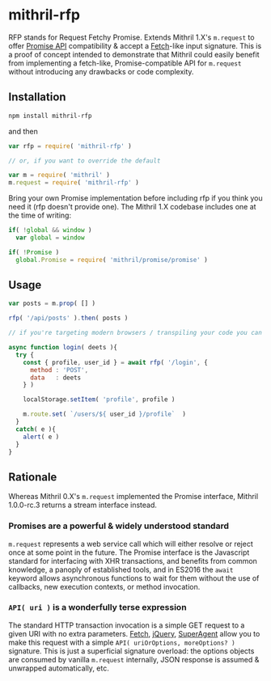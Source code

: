 # mithril-rfp
RFP stands for Request Fetchy Promise. Extends Mithril 1.X's `m.request` to offer [Promise API](https://developer.mozilla.org/en/docs/Web/JavaScript/Reference/Global_Objects/Promise) compatibility & accept a [Fetch](https://developer.mozilla.org/en-US/docs/Web/API/Fetch_API/Using_Fetch)-like input signature. This is a proof of concept intended to demonstrate that Mithril could easily benefit from implementing a fetch-like, Promise-compatible API for `m.request` without introducing any drawbacks or code complexity.

## Installation
```sh
npm install mithril-rfp
```

and then

```js
var rfp = require( 'mithril-rfp' )

// or, if you want to override the default

var m = require( 'mithril' )
m.request = require( 'mithril-rfp' )
```

Bring your own Promise implementation before including rfp if you think you need it (rfp doesn't provide one). The Mithril 1.X codebase includes one at the time of writing:

```js
if( !global && window )
  var global = window

if( !Promise )
  global.Promise = require( 'mithril/promise/promise' )
```

## Usage
```js
var posts = m.prop( [] )

rfp( '/api/posts' ).then( posts )

// if you're targeting modern browsers / transpiling your code you can make use of ES2016 language features:

async function login( deets ){
  try {
    const { profile, user_id } = await rfp( '/login', {
      method : 'POST',
      data   : deets
    } )

    localStorage.setItem( 'profile', profile )

    m.route.set( `/users/${ user_id }/profile`  )
  }
  catch( e ){
    alert( e )
  }
}
```

## Rationale
Whereas Mithril 0.X's `m.request` implemented the Promise interface, Mithril 1.0.0-rc.3 returns a stream interface instead.

### Promises are a powerful & widely understood standard
`m.request` represents a web service call which will either resolve or reject once at some point in the future. The Promise interface is the Javascript standard for interfacing with XHR transactions, and benefits from common knowledge, a panoply of established tools, and in ES2016 the `await` keyword allows asynchronous functions to wait for them without the use of callbacks, new execution contexts, or method invocation.

### `API( uri )` is a wonderfully terse expression
The standard HTTP transaction invocation is a simple GET request to a given URI with no extra parameters. [Fetch](https://developer.mozilla.org/en-US/docs/Web/API/GlobalFetch/fetch), [jQuery](http://api.jquery.com/jquery.ajax/), [SuperAgent](https://visionmedia.github.io/superagent/) allow you to make this request with a simple `API( uriOrOptions, moreOptions? )` signature. This is just a superficial signature overload: the options objects are consumed by vanilla `m.request` internally, JSON response is assumed & unwrapped automatically, etc.
